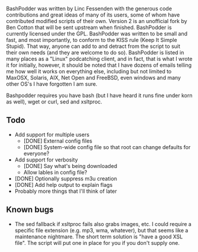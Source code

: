 BashPodder was written by Linc Fessenden with the generous code contributions and great ideas of many of its users, some of whom have contributed modified scripts of their own. Version 2 is an unofficial fork by Ben Cotton that will be sent upstream when finished. BashPodder is currently licensed under the GPL. BashPodder was written to be small and fast, and most importantly, to conform to the KISS rule (Keep It Simple Stupid). That way, anyone can add to and detract from the script to suit their own needs (and they are welcome to do so). BashPodder is listed in many places as a "Linux" podcatching client, and in fact, that is what I wrote it for initially, however, it should be noted that I have dozens of emails telling me how well it works on everything else, including but not limited to MaxOSX, Solaris, AIX, Net Open and FreeBSD, even windows and many other OS's I have forgotten I am sure.

Bashpodder requires you have bash (but I have heard it runs fine under korn as well), wget or curl, sed and xsltproc.

## Todo
* Add support for multiple users
    * [DONE] External config files
    * [DONE] System-wide config file so that root can change defaults for everyone?
* Add support for verbosity
    * [DONE] Say what's being downloaded
    * Allow lables in config file?
* [DONE] Optionally suppress m3u creation
* [DONE] Add help output to explain flags
* Probably more things that I'll think of later

## Known bugs
* The sed fallback if xsltproc fails also grabs images, etc. I could require a specific file extension (e.g. mp3, wma, whatever), but that seems like a maintenance nightmare. The short term solution is "have a good XSL file". The script will put one in place for you if you don't supply one.
